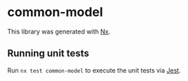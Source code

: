 # common-model

This library was generated with [Nx](https://nx.dev).

## Running unit tests

Run `nx test common-model` to execute the unit tests via [Jest](https://jestjs.io).
